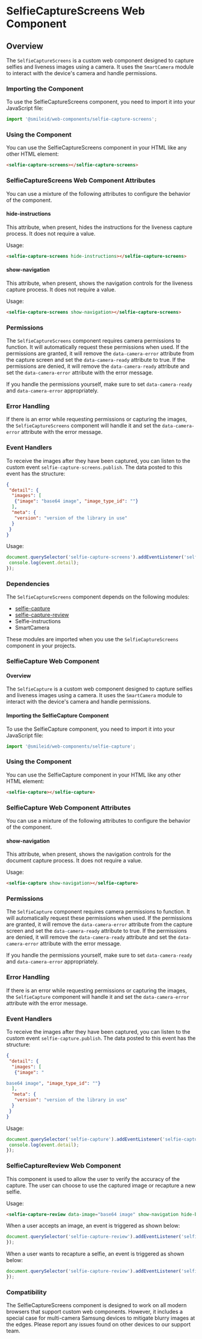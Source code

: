 # SelfieCaptureScreens Web Component

## Overview

The `SelfieCaptureScreens` is a custom web component designed to capture selfies and liveness images using a camera. It uses the `SmartCamera` module to interact with the device's camera and handle permissions.

### Importing the Component

To use the SelfieCaptureScreens component, you need to import it into your JavaScript file:

```js
import '@smileid/web-components/selfie-capture-screens';
```

### Using the Component

You can use the SelfieCaptureScreens component in your HTML like any other HTML element:

```html
<selfie-capture-screens></selfie-capture-screens>
```

### SelfieCaptureScreens Web Component Attributes

You can use a mixture of the following attributes to configure the behavior of the component.

#### hide-instructions

This attribute, when present, hides the instructions for the liveness capture process. It does not require a value.

Usage:

```html
<selfie-capture-screens hide-instructions></selfie-capture-screens>
```

#### show-navigation

This attribute, when present, shows the navigation controls for the liveness capture process. It does not require a value.

Usage:

```html
<selfie-capture-screens show-navigation></selfie-capture-screens>
```

### Permissions

The `SelfieCaptureScreens` component requires camera permissions to function. It will automatically request these permissions when used. If the permissions are granted, it will remove the `data-camera-error` attribute from the capture screen and set the `data-camera-ready` attribute to true. If the permissions are denied, it will remove the `data-camera-ready` attribute and set the `data-camera-error` attribute with the error message.

If you handle the permissions yourself, make sure to set `data-camera-ready` and `data-camera-error` appropriately.

### Error Handling

If there is an error while requesting permissions or capturing the images, the `SelfieCaptureScreens` component will handle it and set the `data-camera-error` attribute with the error message.

### Event Handlers

To receive the images after they have been captured, you can listen to the custom event `selfie-capture-screens.publish`. The data posted to this event has the structure:

```json
{
 "detail": {
  "images": [
   {"image": "base64 image", "image_type_id": ""}
  ],
  "meta": {
   "version": "version of the library in use"
  }
 }
}
```

Usage:

```js
document.querySelector('selfie-capture-screens').addEventListener('selfie-capture-screens.publish', function(event) {
 console.log(event.detail);
});
```

### Dependencies

The `SelfieCaptureScreens` component depends on the following modules:

* [selfie-capture](#selfiecapture-web-component)
* [selfie-capture-review](#selfie-capture-review-web-component)
* Selfie-instructions
* SmartCamera

These modules are imported when you use the `SelfieCaptureScreens` component in your projects.

### SelfieCapture Web Component

#### Overview

The `SelfieCapture` is a custom web component designed to capture selfies and liveness images using a camera. It uses the `SmartCamera` module to interact with the device's camera and handle permissions.

#### Importing the SelfieCapture Component

To use the SelfieCapture component, you need to import it into your JavaScript file:

```js
import '@smileid/web-components/selfie-capture';
```

### Using the Component

You can use the SelfieCapture component in your HTML like any other HTML element:

```html
<selfie-capture></selfie-capture>
```

### SelfieCapture Web Component Attributes

You can use a mixture of the following attributes to configure the behavior of the component.

#### show-navigation

This attribute, when present, shows the navigation controls for the document capture process. It does not require a value.

Usage:

```html
<selfie-capture show-navigation></selfie-capture>
```

### Permissions

The `SelfieCapture` component requires camera permissions to function. It will automatically request these permissions when used. If the permissions are granted, it will remove the `data-camera-error` attribute from the capture screen and set the `data-camera-ready` attribute to true. If the permissions are denied, it will remove the `data-camera-ready` attribute and set the `data-camera-error` attribute with the error message.

If you handle the permissions yourself, make sure to set `data-camera-ready` and `data-camera-error` appropriately.

### Error Handling

If there is an error while requesting permissions or capturing the images, the `SelfieCapture` component will handle it and set the `data-camera-error` attribute with the error message.

### Event Handlers

To receive the images after they have been captured, you can listen to the custom event `selfie-capture.publish`. The data posted to this event has the structure:

```json
{
 "detail": {
  "images": [
   {"image": "

base64 image", "image_type_id": ""}
  ],
  "meta": {
   "version": "version of the library in use"
  }
 }
}
```

Usage:

```js
document.querySelector('selfie-capture').addEventListener('selfie-capture.publish', function(event) {
 console.log(event.detail);
});
```

### SelfieCaptureReview Web Component

This component is used to allow the user to verify the accuracy of the capture.
The user can choose to use the captured image or recapture a new selfie.

Usage:

```html
<selfie-capture-review data-image="base64 image" show-navigation hide-back-to-host></selfie-capture-review>
```

When a user accepts an image, an event is triggered as shown below:

```js
document.querySelector('selfie-capture-review').addEventListener('selfie-review.accepted', function(event) {
});
```

When a user wants to recapture a selfie, an event is triggered as shown below:

```js
document.querySelector('selfie-capture-review').addEventListener('selfie-review.rejected', function(event) {
});
```

### Compatibility

The SelfieCaptureScreens component is designed to work on all modern browsers that support custom web components. However, it includes a special case for multi-camera Samsung devices to mitigate blurry images at the edges. Please report any issues found on other devices to our support team.
